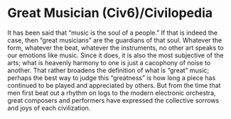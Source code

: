 # Great Musician (Civ6)/Civilopedia

It has been said that “music is the soul of a people.” If that is indeed the case, then “great musicians” are the guardians of that soul. Whatever the form, whatever the beat, whatever the instruments, no other art speaks to our emotions like music. Since it does, it is also the most subjective of the arts; what is heavenly harmony to one is just a cacophony of noise to another. That rather broadens the definition of what is “great” music; perhaps the best way to judge this “greatness” is how long a piece has continued to be played and appreciated by others. But from the time that men first beat out a rhythm on logs to the modern electronic orchestra, great composers and performers have expressed the collective sorrows and joys of each civilization.